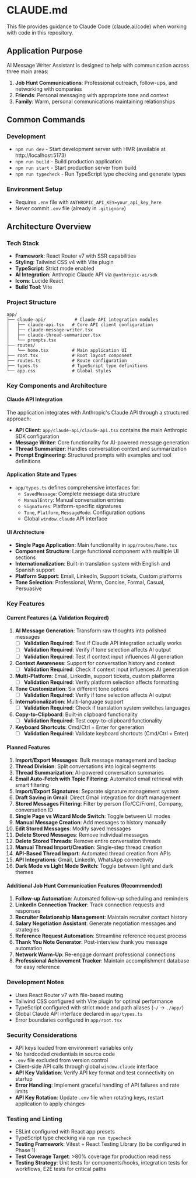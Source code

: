 # CLAUDE.md

This file provides guidance to Claude Code (claude.ai/code) when working with code in this repository.

## Application Purpose

AI Message Writer Assistant is designed to help with communication across three main areas:
1. **Job Hunt Communications**: Professional outreach, follow-ups, and networking with companies
2. **Friends**: Personal messaging with appropriate tone and context
3. **Family**: Warm, personal communications maintaining relationships

## Common Commands

### Development
- `npm run dev` - Start development server with HMR (available at http://localhost:5173)
- `npm run build` - Build production application
- `npm run start` - Start production server from build
- `npm run typecheck` - Run TypeScript type checking and generate types

### Environment Setup
- Requires `.env` file with `ANTHROPIC_API_KEY=your_api_key_here`
- Never commit `.env` file (already in `.gitignore`)

## Architecture Overview

### Tech Stack
- **Framework**: React Router v7 with SSR capabilities
- **Styling**: Tailwind CSS v4 with Vite plugin
- **TypeScript**: Strict mode enabled
- **AI Integration**: Anthropic Claude API via `@anthropic-ai/sdk`
- **Icons**: Lucide React
- **Build Tool**: Vite

### Project Structure
```
app/
├── claude-api/           # Claude API integration modules
│   ├── claude-api.tsx   # Core API client configuration
│   ├── claude-message-writer.tsx
│   ├── claude-thread-summarizer.tsx
│   └── prompts.tsx
├── routes/
│   └── home.tsx         # Main application UI
├── root.tsx             # Root layout component
├── routes.ts            # Route configuration
├── types.ts             # TypeScript type definitions
└── app.css              # Global styles
```

### Key Components and Architecture

#### Claude API Integration
The application integrates with Anthropic's Claude API through a structured approach:

- **API Client**: `app/claude-api/claude-api.tsx` contains the main Anthropic SDK configuration
- **Message Writer**: Core functionality for AI-powered message generation
- **Thread Summarizer**: Handles conversation context and summarization
- **Prompt Engineering**: Structured prompts with examples and tool definitions

#### Application State and Types
- `app/types.ts` defines comprehensive interfaces for:
  - `SavedMessage`: Complete message data structure
  - `ManualEntry`: Manual conversation entries
  - `Signatures`: Platform-specific signatures
  - `Tone`, `Platform`, `MessageMode`: Configuration options
  - Global `window.claude` API interface

#### UI Architecture
- **Single Page Application**: Main functionality in `app/routes/home.tsx`
- **Component Structure**: Large functional component with multiple UI sections
- **Internationalization**: Built-in translation system with English and Spanish support
- **Platform Support**: Email, LinkedIn, Support tickets, Custom platforms
- **Tone Selection**: Professional, Warm, Concise, Formal, Casual, Persuasive

### Key Features

#### Current Features (⚠️ Validation Required)
1. **AI Message Generation**: Transform raw thoughts into polished messages
   - [ ] **Validation Required**: Test if Claude API integration actually works
   - [ ] **Validation Required**: Verify if tone selection affects AI output
   - [ ] **Validation Required**: Test if context input influences AI generation
2. **Context Awareness**: Support for conversation history and context
   - [ ] **Validation Required**: Check if context input influences AI generation
3. **Multi-Platform**: Email, LinkedIn, support tickets, custom platforms
   - [ ] **Validation Required**: Verify platform selection affects formatting
4. **Tone Customization**: Six different tone options
   - [ ] **Validation Required**: Verify if tone selection affects AI output
5. **Internationalization**: Multi-language support
   - [ ] **Validation Required**: Check if translation system switches languages
6. **Copy-to-Clipboard**: Built-in clipboard functionality
   - [ ] **Validation Required**: Test copy-to-clipboard functionality
7. **Keyboard Shortcuts**: Cmd/Ctrl + Enter for generation
   - [ ] **Validation Required**: Validate keyboard shortcuts (Cmd/Ctrl + Enter)

#### Planned Features
1. **Import/Export Messages**: Bulk message management and backup
2. **Thread Division**: Split conversations into logical segments
3. **Thread Summarization**: AI-powered conversation summaries
4. **Email Auto-Fetch with Topic Filtering**: Automated email retrieval with smart filtering
5. **Import/Export Signatures**: Separate signature management system
6. **Draft Saving in Gmail**: Direct Gmail integration for draft management
7. **Stored Messages Filtering**: Filter by person (To/CC/From), Company, conversation ID
8. **Single Page vs Wizard Mode Switch**: Toggle between UI modes
9. **Manual Message Creation**: Add messages to history manually
10. **Edit Stored Messages**: Modify saved messages
11. **Delete Stored Messages**: Remove individual messages
12. **Delete Stored Threads**: Remove entire conversation threads
13. **Manual Thread Import/Creation**: Single-step thread creation
14. **API-Based Thread Import**: Automated thread creation from APIs
15. **API Integrations**: Gmail, LinkedIn, WhatsApp connectivity
16. **Dark Mode vs Light Mode Switch**: Toggle between light and dark themes

#### Additional Job Hunt Communication Features (Recommended)
1. **Follow-up Automation**: Automated follow-up scheduling and reminders
2. **LinkedIn Connection Tracker**: Track connection requests and responses
3. **Recruiter Relationship Management**: Maintain recruiter contact history
4. **Salary Negotiation Assistant**: Generate negotiation messages and strategies
5. **Reference Request Automation**: Streamline reference request process
6. **Thank You Note Generator**: Post-interview thank you message automation
7. **Network Warm-Up**: Re-engage dormant professional connections
8. **Professional Achievement Tracker**: Maintain accomplishment database for easy reference

### Development Notes
- Uses React Router v7 with file-based routing
- Tailwind CSS configured with Vite plugin for optimal performance
- TypeScript configured with strict mode and path aliases (`~/` → `./app/`)
- Global Claude API interface declared in `app/types.ts`
- Error boundaries configured in `app/root.tsx`

### Security Considerations
- API keys loaded from environment variables only
- No hardcoded credentials in source code
- `.env` file excluded from version control
- Client-side API calls through global `window.claude` interface
- **API Key Validation**: Verify API key format and test connectivity on startup
- **Error Handling**: Implement graceful handling of API failures and rate limits
- **API Key Rotation**: Update `.env` file when rotating keys, restart application to apply changes

### Testing and Linting
- ESLint configured with React app presets
- TypeScript type checking via `npm run typecheck`
- **Testing Framework**: Vitest + React Testing Library (to be configured in Phase 1)
- **Test Coverage Target**: >80% coverage for production readiness
- **Testing Strategy**: Unit tests for components/hooks, integration tests for workflows, E2E tests for critical paths